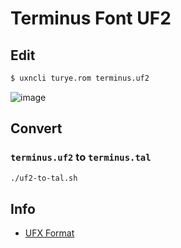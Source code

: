 # Terminus Font UF2

## Edit

```bash
$ uxncli turye.rom terminus.uf2
```

![image](https://github.com/user-attachments/assets/565ff9c7-a3a7-4954-82e1-b481431542b6)

## Convert

### `terminus.uf2` to `terminus.tal`

```bash
./uf2-to-tal.sh

```

## Info

* [UFX Format](https://wiki.xxiivv.com/site/ufx_format.html)
